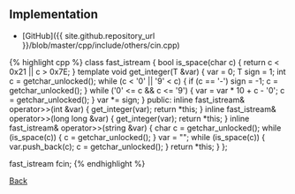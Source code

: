 

## Implementation

- [GitHub]({{ site.github.repository_url }}/blob/master/cpp/include/others/cin.cpp)

{% highlight cpp %}
class fast_istream {
  bool is_space(char c) { return c < 0x21 || c > 0x7E; }
  template<typename T> void get_integer(T &var) {
    var = 0;
    T sign = 1;
    int c = getchar_unlocked();
    while (c < '0' || '9' < c) {
      if (c == '-') sign = -1;
      c = getchar_unlocked();
    }
    while ('0' <= c && c <= '9') {
      var = var * 10 + c - '0';
      c = getchar_unlocked();
    }
    var *= sign;
  }
public:
  inline fast_istream& operator>>(int &var) {
    get_integer(var);
    return *this;
  }
  inline fast_istream& operator>>(long long &var) {
    get_integer(var);
    return *this;
  }
  inline fast_istream& operator>>(string &var) {
    char c = getchar_unlocked();
    while (is_space(c)) {
      c = getchar_unlocked();
    }
    var = "";
    while (is_space(c)) {
      var.push_back(c);
      c = getchar_unlocked();
    }
    return *this;
  }
};

fast_istream fcin;
{% endhighlight %}

[Back](../..)
